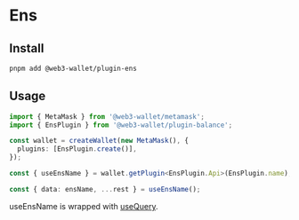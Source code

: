 # Ens

## Install

```bash
pnpm add @web3-wallet/plugin-ens
```

## Usage

```ts
import { MetaMask } from '@web3-wallet/metamask';
import { EnsPlugin } from '@web3-wallet/plugin-balance';

const wallet = createWallet(new MetaMask(), {
  plugins: [EnsPlugin.create()],
});

const { useEnsName } = wallet.getPlugin<EnsPlugin.Api>(EnsPlugin.name);

const { data: ensName, ...rest } = useEnsName();
```

useEnsName is wrapped with [useQuery](https://tanstack.com/query/v4/docs/reference/useQuery).
